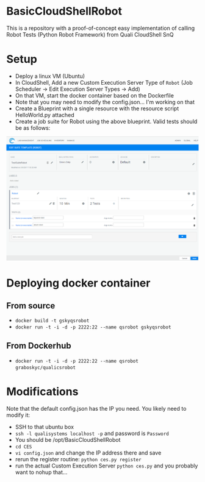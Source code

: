 # BasicCloudShellRobot
This is a repository with a proof-of-concept easy implementation of calling Robot Tests (Python Robot Framework) from Quali CloudShell SnQ

# Setup
* Deploy a linux VM (Ubuntu)
* In CloudShell, Add a new Custom Execution Server Type of `Robot` (Job Scheduler -> Edit Execution Server Types -> Add)
* On that VM, start the docker container based on the Dockerfile 
* Note that you may need to modify the config.json... I'm working on that
* Create a Blueprint with a single resource with the resource script HelloWorld.py attached
* Create a job suite for Robot using the above blueprint. Valid tests should be as follows:

![](Images/SnQSS.PNG)

# Deploying docker container
## From source
* `docker build -t gskyqsrobot`
* `docker run -t -i -d -p 2222:22 --name qsrobot gskyqsrobot `

## From Dockerhub
* `docker run -t -i -d -p 2222:22 --name qsrobot graboskyc/qualicsrobot `

# Modifications
Note that the default config.json has the IP you need. You likely need to modify it:
* SSH to that ubuntu box
* `ssh -l qualisystems localhost -p` and password is `Password`
* You should be /opt/BasicCloudShellRobot
* `cd CES`
* `vi config.json` and change the IP address there and save 
* rerun the register routine: `python ces.py register`
* run the actual Custom Execution Server `python ces.py` and you probably want to nohup that... 